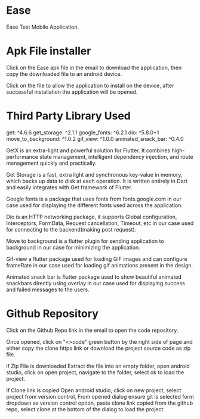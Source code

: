 # Ease
Ease Test Mobile Application.

# Apk File installer
Click on the Ease apk file in the email to download the application, then copy the downloaded file to an android device.

Click on the file to allow the application to install on the device, after successful installation the application will be opened.

# Third Party Library Used
get: ^4.6.6
get_storage: ^2.1.1
google_fonts: ^6.2.1
dio: ^5.8.0+1
move_to_background: ^1.0.2
gif_view: ^1.0.0
animated_snack_bar: ^0.4.0

GetX is an extra-light and powerful solution for Flutter. It combines high-performance state management, intelligent dependency injection, and route management quickly and practically.

Get Storage is a fast, extra light and synchronous key-value in memory, which backs up data to disk at each operation. It is written entirely in Dart and easily integrates with Get framework of Flutter.

Google fonts is a package that uses fonts from fonts.google.com in our case used for displaying the different fonts used across the application.

Dio is an HTTP networking package, it supports Global configuration, Interceptors, FormData, Request cancellation, Timeout, etc in our case used for connecting to the backend(making post request).

Move to background is a flutter plugin for sending application to background in our case for minimizing the application.

Gif-view a flutter package used for loading GIF images and can configure frameRate in our case used for loading gif animations present in the design.

Animated snack bar is flutter package used to show beautiful animated snackbars directly using overlay in our case used for displaying success and failed messages to the users.

# Github Repository
Click on the Github Repo link in the email to open the code repository.

Once opened, click on "<>code" green button by the right side of page and either copy the clone https link or download the project source code as zip file.

if Zip File is downloaded
Extract the file into an empty folder,
open android studio,
click on open project,
navigate to the folder,
select ok to load the project.

If Clone link is copied
Open android studio,
click on new project,
select project from version control,
From opened dialog ensure git is selected form dropdown as version control option,
paste clone link copied from the github repo,
select clone at the bottom of the dialog to load the project
